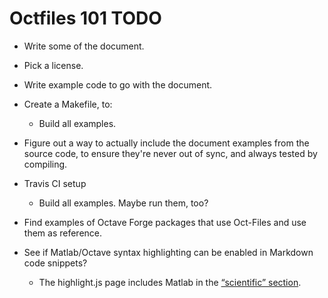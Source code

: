 Octfiles 101 TODO
=================

* Write some of the document.
* Pick a license.
* Write example code to go with the document.
* Create a Makefile, to:
  * Build all examples.
* Figure out a way to actually include the document examples from the source code, to ensure they're never out of sync, and always tested by compiling.
* Travis CI setup
  * Build all examples. Maybe run them, too?
* Find examples of Octave Forge packages that use Oct-Files and use them as reference.

* See if Matlab/Octave syntax highlighting can be enabled in Markdown code snippets?
  * The highlight.js page includes Matlab in the [“scientific” section](https://highlightjs.org/static/demo/).
